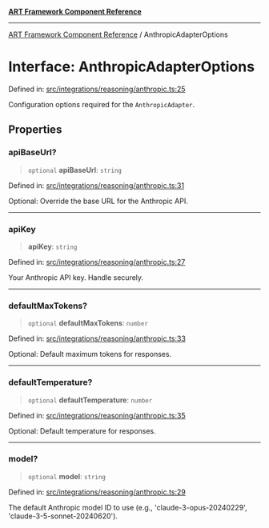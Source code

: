 [**ART Framework Component Reference**](../README.md)

***

[ART Framework Component Reference](../README.md) / AnthropicAdapterOptions

# Interface: AnthropicAdapterOptions

Defined in: [src/integrations/reasoning/anthropic.ts:25](https://github.com/hashangit/ART/blob/fe46dfaaacd3f198d9540925c3184fcab0f9c813/src/integrations/reasoning/anthropic.ts#L25)

Configuration options required for the `AnthropicAdapter`.

## Properties

### apiBaseUrl?

> `optional` **apiBaseUrl**: `string`

Defined in: [src/integrations/reasoning/anthropic.ts:31](https://github.com/hashangit/ART/blob/fe46dfaaacd3f198d9540925c3184fcab0f9c813/src/integrations/reasoning/anthropic.ts#L31)

Optional: Override the base URL for the Anthropic API.

***

### apiKey

> **apiKey**: `string`

Defined in: [src/integrations/reasoning/anthropic.ts:27](https://github.com/hashangit/ART/blob/fe46dfaaacd3f198d9540925c3184fcab0f9c813/src/integrations/reasoning/anthropic.ts#L27)

Your Anthropic API key. Handle securely.

***

### defaultMaxTokens?

> `optional` **defaultMaxTokens**: `number`

Defined in: [src/integrations/reasoning/anthropic.ts:33](https://github.com/hashangit/ART/blob/fe46dfaaacd3f198d9540925c3184fcab0f9c813/src/integrations/reasoning/anthropic.ts#L33)

Optional: Default maximum tokens for responses.

***

### defaultTemperature?

> `optional` **defaultTemperature**: `number`

Defined in: [src/integrations/reasoning/anthropic.ts:35](https://github.com/hashangit/ART/blob/fe46dfaaacd3f198d9540925c3184fcab0f9c813/src/integrations/reasoning/anthropic.ts#L35)

Optional: Default temperature for responses.

***

### model?

> `optional` **model**: `string`

Defined in: [src/integrations/reasoning/anthropic.ts:29](https://github.com/hashangit/ART/blob/fe46dfaaacd3f198d9540925c3184fcab0f9c813/src/integrations/reasoning/anthropic.ts#L29)

The default Anthropic model ID to use (e.g., 'claude-3-opus-20240229', 'claude-3-5-sonnet-20240620').

